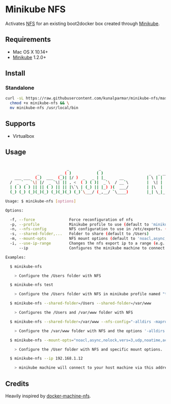 # Minikube NFS

Activates [NFS](https://en.wikipedia.org/wiki/Network_File_System) for an
existing boot2docker box created through
[Minikube](https://github.com/kubernetes/minikube).

## Requirements

* Mac OS X 10.14+
* [Minikube](https://github.com/kubernetes/minikube) 1.2.0+

## Install

### Standalone

```sh
curl -sL https://raw.githubusercontent.com/kunalparmar/minikube-nfs/master/minikube-nfs.sh > minikube-nfs && \
  chmod +x minikube-nfs && \
  mv minikube-nfs /usr/local/bin
```


## Supports

* Virtualbox

## Usage

```sh

                           _             _
              _         _ ( )           ( )                    _   _ _____ ____
    ___ ___  (_)  ___  (_)| |/ )  _   _ | |_      __          | \ | |  ___/ ___|
  /  _ ` _ `\| |/  _ `\| || , <  ( ) ( )|  _`\  / __`\        |  \| | |_  \___ \
  | ( ) ( ) || || ( ) || || |\`\ | (_) || |_) )(  ___/        | |\  |  _|  ___) |
  (_) (_) (_)(_)(_) (_)(_)(_) (_)`\___/ (_,__/ `\____)        |_| \_|_|   |____/

Usage: $ minikube-nfs [options]

Options:

  -f, --force               Force reconfiguration of nfs
  -p, --profile             Minikube profile to use (default to 'minikube')
  -n, --nfs-config          NFS configuration to use in /etc/exports. (default to '-alldirs -mapall=$(id -u):$(id -g)')
  -s, --shared-folder,...   Folder to share (default to /Users)
  -m, --mount-opts          NFS mount options (default to 'noacl,async,nfsvers=3')
  -i, --use-ip-range        Changes the nfs export ip to a range (e.g. -network 192.168.99.100 becomes -network 192.168.99)
      --ip                  Configures the minikube machine to connect to your host machine via a specific ip address

Examples:

  $ minikube-nfs

    > Configure the /Users folder with NFS

  $ minikube-nfs test

    > Configure the /Users folder with NFS in minikube profile named "test"

  $ minikube-nfs --shared-folder=/Users --shared-folder=/var/www

    > Configures the /Users and /var/www folder with NFS

  $ minikube-nfs --shared-folder=/var/www --nfs-config="-alldirs -maproot=0"

    > Configure the /var/www folder with NFS and the options '-alldirs -maproot=0'

  $ minikube-nfs --mount-opts="noacl,async,nolock,vers=3,udp,noatime,actimeo=1"

    > Configure the /User folder with NFS and specific mount options.

  $ minikube-nfs --ip 192.168.1.12

    > minikube machine will connect to your host machine via this address
```

## Credits

Heavily inspired by [docker-machine-nfs](https://github.com/adlogix/docker-machine-nfs).
